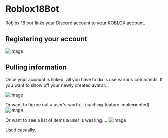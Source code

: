 # Roblox18Bot
Roblox 18 bot links your Discord account to your ROBLOX account.

## Registering your account


![image](https://user-images.githubusercontent.com/50351133/131240049-3c1eaae5-4167-4128-ba2c-9b0055137589.png)


## Pulling information

Once your account is linked, all you have to do is use various commands.
If you want to show off your newly created avatar...

![image](https://user-images.githubusercontent.com/50351133/131239921-d8638666-1f25-48ff-98ee-95f91a9ccc01.png)

Or want to figure out a user's worth... (caching feature implemented)
![image](https://user-images.githubusercontent.com/50351133/131239942-59df780f-517b-4737-b496-944d789dac1d.png)

Or want to see a list of items a user is wearing....
![image](https://user-images.githubusercontent.com/50351133/131240067-d4e91c6b-8580-4c64-877a-c9b9c069a5b4.png)

Used casually.
